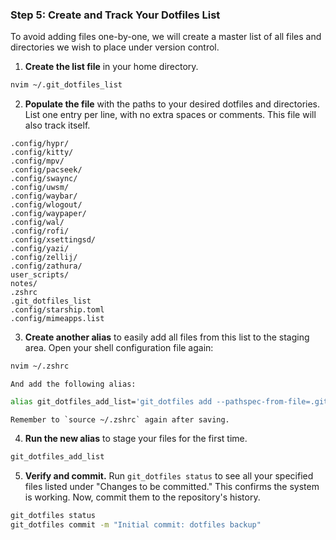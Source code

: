 ### Step 5: Create and Track Your Dotfiles List

To avoid adding files one-by-one, we will create a master list of all files and directories we wish to place under version control.

1.  **Create the list file** in your home directory.
```bash
nvim ~/.git_dotfiles_list
```

2.  **Populate the file** with the paths to your desired dotfiles and directories. List one entry per line, with no extra spaces or comments. This file will also track itself.

```plaintext
.config/hypr/
.config/kitty/
.config/mpv/
.config/pacseek/
.config/swaync/
.config/uwsm/
.config/waybar/
.config/wlogout/
.config/waypaper/
.config/wal/
.config/rofi/
.config/xsettingsd/
.config/yazi/
.config/zellij/
.config/zathura/
user_scripts/
notes/
.zshrc
.git_dotfiles_list
.config/starship.toml
.config/mimeapps.list
```

3.  **Create another alias** to easily add all files from this list to the staging area. Open your shell configuration file again:
```bash
nvim ~/.zshrc
```
    And add the following alias:
```bash
alias git_dotfiles_add_list='git_dotfiles add --pathspec-from-file=.git_dotfiles_list'
```
    Remember to `source ~/.zshrc` again after saving.

4.  **Run the new alias** to stage your files for the first time.
```bash
git_dotfiles_add_list
```

5.  **Verify and commit.** Run `git_dotfiles status` to see all your specified files listed under "Changes to be committed." This confirms the system is working. Now, commit them to the repository's history.
```bash
git_dotfiles status
git_dotfiles commit -m "Initial commit: dotfiles backup"
```
